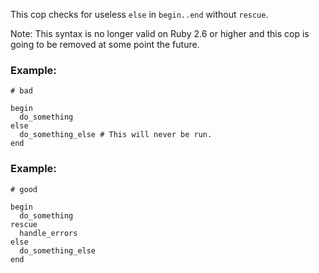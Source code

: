 This cop checks for useless `else` in `begin..end` without `rescue`.

Note: This syntax is no longer valid on Ruby 2.6 or higher and
this cop is going to be removed at some point the future.

### Example:

    # bad

    begin
      do_something
    else
      do_something_else # This will never be run.
    end

### Example:

    # good

    begin
      do_something
    rescue
      handle_errors
    else
      do_something_else
    end